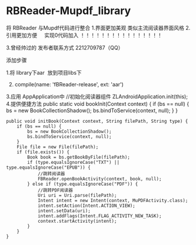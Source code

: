 # RBReader-Mupdf_library
将 RBReader 与Mupdf代码进行整合
1.界面更加美观 
      类似主流阅读器界面风格
2.引用更加方便 
      实现0代码加入
！！！！！！！！！！！！！！！！

3.曾经帅过的 发布者联系方式  2212709787（QQ）

添加步骤

1.将 library下aar  放到项目libs下

2. compile(name: 'fBReader-release', ext: 'aar')

3.应用 AppApplication中 
  //初始化阅读器组件
        ZLAndroidApplication.init(this);
4.提供便捷方法
    public static void bookInit(Context context) {
        if (bs == null) {
            bs = new BookCollectionShadow();
            bs.bindToService(context, null);
        }
    }

    public void initBook(Context context, String filePath, String type) {
        if (bs == null) {
            bs = new BookCollectionShadow();
            bs.bindToService(context, null);
        }
        File file = new File(filePath);
        if (file.exists()) {
            Book book = bs.getBookByFile(filePath);
            if (type.equalsIgnoreCase("TXT") || type.equalsIgnoreCase("EPUB")) {
                //跳转阅读器
                FBReader.openBookActivity(context, book, null);
            } else if (type.equalsIgnoreCase("PDF")) {
                //跳转PDF阅读器
                Uri uri = Uri.parse(filePath);
                Intent intent = new Intent(context, MuPDFActivity.class);
                intent.setAction(Intent.ACTION_VIEW);
                intent.setData(uri);
                intent.addFlags(Intent.FLAG_ACTIVITY_NEW_TASK);
                context.startActivity(intent);
            }
        }
    }
    
